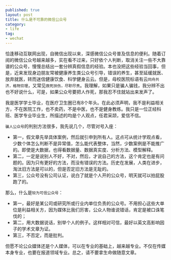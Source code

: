 ```yaml
---
published: true
layout: post
title: 什么是不可靠的微信公众号
category: 
- life
tag: 
- wechat
---
```


恰逢移动互联网出现，自微信出现以来，深感微信公众号普及信息的便利。随着订阅的微信公众号越来越多，实在看不过来，只好依个人判断，取消关注一些不大靠谱的公众号，慢慢总结出一套分辨真假信息的经验。本也没把这些经验当回事，但是，近来发现身边朋友常被健康养生类公众号引导，错误的养生，甚至延缓就医、放弃就医，转而迷信健康饮食、科学健身云云。但是，母校医院标语有云`同舟共济，格物穷理`，又常见`救死扶伤，尽职尽责`。我理解，如果只是骗人骗钱，我分辨不出也不好说什么，可是，如果公众号要把人作死，那我忍不住就站出来发声了。

我是医学学士毕业，在医疗卫生圈已有8个年头。在此必须声明，我不是利益相关方，不在医院工作，也不卖药，不是中医，也不是健身教练。我只是一位正经科班、医学专业毕业生，所描述的均是个人观点，任君采颉，爱信不信。

`骗人公众号`的判别方法很多，我先说几个，尽管对号入座：
- 第一，假文章先举具体案例，然后就引申到所有人。这点可从统计学观点看，少数个体怎么判断不是异常值，怎么能代表整体，当然，少数案例是不能推广的。即使是大数据，也得看数据量、数据真实度、分析方法、模型解释。
- 第二，一定是说别人不好，不对，然后，才说自己的方法，这个肯定也是有问题的。因为只有更好的方法，而没有错误的方法。历史在发展，人类在进步，淘汰旧方法是可以的，但是否定旧方法是无耻的。
- 第三，公众号没有公司认证，说白了就是个人开的公众号，明天就可以拍屁股跑了的。

那么，什么是`较为可信公众号`：
- 第一，最好是某公司或研究所或行业内单位负责的公众号。不用担心这些大单位是利益相关方，因为媒体比我们厉害，公众人物谁说错话，肯定是被口诛笔伐的；
- 第二，用大数据说话，别举个人的例子。这样相对可信，最好以英文高影响因子的学术文章为证。
- 第三，不否定，而是批判。

但愿不论公众媒体还是个人媒体，可以在专业的基础上，越来越专业。不仅在传媒本身专业，也要在报道领域专业。总之，请不要拿生命做随意文章。